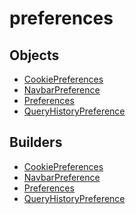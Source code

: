# <span class="badge package-core"></span> preferences

## Objects

 * <span class="badge object-type-class"></span> [CookiePreferences](./object-CookiePreferences.md)
 * <span class="badge object-type-class"></span> [NavbarPreference](./object-NavbarPreference.md)
 * <span class="badge object-type-class"></span> [Preferences](./object-Preferences.md)
 * <span class="badge object-type-class"></span> [QueryHistoryPreference](./object-QueryHistoryPreference.md)
## Builders

 * <span class="badge builder"></span> [CookiePreferences](./builder-CookiePreferences.md)
 * <span class="badge builder"></span> [NavbarPreference](./builder-NavbarPreference.md)
 * <span class="badge builder"></span> [Preferences](./builder-Preferences.md)
 * <span class="badge builder"></span> [QueryHistoryPreference](./builder-QueryHistoryPreference.md)
